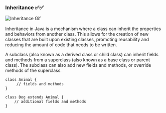 <style>
  img {
    display: block;
    margin: 16px auto;
  }
</style>

### Inheritance ✅✅


<img src="[https://i.imgur.com/example.gif](https://seleniumautomationtester.files.wordpress.com/2017/03/inheritance-1.gif)" alt="Inheritance Gif">


   Inheritance in Java is a mechanism where a class can inherit the properties and behaviors from another class. 
   This allows for the creation of new classes that are built upon existing classes, promoting reusability and 
   reducing the amount of code that needs to be written.

   A subclass (also known as a derived class or child class) can inherit fields and methods from a superclass
   (also known as a base class or parent class). The subclass can also add new fields and methods, or override 
   methods of the superclass.


  ```
  class Animal {
       // fields and methods
  }

  class Dog extends Animal {
      // additional fields and methods
  }    
  ```
